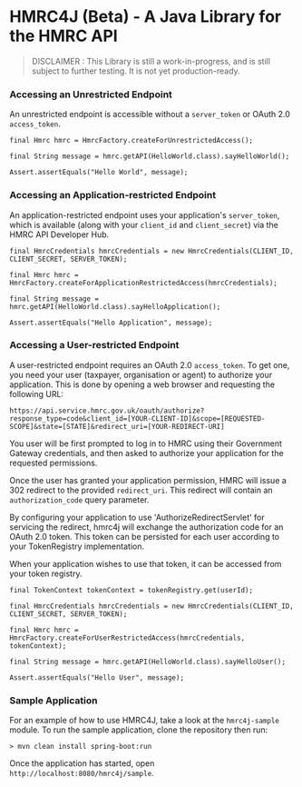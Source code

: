 # HMRC4J (Beta) - A Java Library for the HMRC API

> DISCLAIMER : This Library is still a work-in-progress, and is still subject to further testing. It is not yet production-ready.

### Accessing an Unrestricted Endpoint

An unrestricted endpoint is accessible without a `server_token` or OAuth 2.0 `access_token`.

    final Hmrc hmrc = HmrcFactory.createForUnrestrictedAccess();

    final String message = hmrc.getAPI(HelloWorld.class).sayHelloWorld();

    Assert.assertEquals("Hello World", message);


### Accessing an Application-restricted Endpoint

An application-restricted endpoint uses your application's `server_token`, which is available (along with your `client_id` and `client_secret`) via the HMRC API Developer Hub.

    final HmrcCredentials hmrcCredentials = new HmrcCredentials(CLIENT_ID, CLIENT_SECRET, SERVER_TOKEN);

    final Hmrc hmrc = HmrcFactory.createForApplicationRestrictedAccess(hmrcCredentials);

    final String message = hmrc.getAPI(HelloWorld.class).sayHelloApplication();

    Assert.assertEquals("Hello Application", message);


### Accessing a User-restricted Endpoint

A user-restricted endpoint requires an OAuth 2.0 `access_token`. To get one, you need your user (taxpayer, organisation or agent) to authorize your application. This is done by opening a web browser and requesting the following URL:

`https://api.service.hmrc.gov.uk/oauth/authorize?response_type=code&client_id=[YOUR-CLIENT-ID]&scope=[REQUESTED-SCOPE]&state=[STATE]&redirect_uri=[YOUR-REDIRECT-URI]`

You user will be first prompted to log in to HMRC using their Government Gateway credentials, and then asked to authorize your application for the requested permissions.

Once the user has granted your application permission, HMRC will issue a 302 redirect to the provided `redirect_uri`. This redirect will contain an `authorization_code` query parameter.

By configuring your application to use 'AuthorizeRedirectServlet' for servicing the redirect, hmrc4j will exchange the authorization code for an OAuth 2.0 token. This token can be persisted for each user according to your TokenRegistry implementation.

When your application wishes to use that token, it can be accessed from your token registry.

    final TokenContext tokenContext = tokenRegistry.get(userId);

    final HmrcCredentials hmrcCredentials = new HmrcCredentials(CLIENT_ID, CLIENT_SECRET, SERVER_TOKEN);

    final Hmrc hmrc = HmrcFactory.createForUserRestrictedAccess(hmrcCredentials, tokenContext);

    final String message = hmrc.getAPI(HelloWorld.class).sayHelloUser();

    Assert.assertEquals("Hello User", message);

### Sample Application

For an example of how to use HMRC4J, take a look at the `hmrc4j-sample` module. To run the sample application, clone the repository then run:

    > mvn clean install spring-boot:run
    
Once the application has started, open `http://localhost:8080/hmrc4j/sample`.